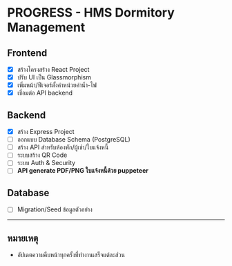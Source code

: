 # PROGRESS - HMS Dormitory Management

## Frontend
- [x] สร้างโครงสร้าง React Project
- [x] ปรับ UI เป็น Glassmorphism
- [x] เพิ่มหน้า/ฟีเจอร์ตั้งค่าหน่วยค่าน้ำ-ไฟ
- [x] เชื่อมต่อ API backend

## Backend
- [x] สร้าง Express Project
- [ ] ออกแบบ Database Schema (PostgreSQL)
- [ ] สร้าง API สำหรับห้องพัก/ผู้เช่า/ใบแจ้งหนี้
- [ ] ระบบสร้าง QR Code
- [ ] ระบบ Auth & Security
- [ ] **API generate PDF/PNG ใบแจ้งหนี้ด้วย puppeteer**

## Database
- [ ] Migration/Seed ข้อมูลตัวอย่าง

---

## หมายเหตุ
- อัปเดตความคืบหน้าทุกครั้งที่ทำงานเสร็จแต่ละส่วน 